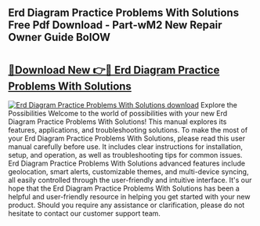 ## Erd Diagram Practice Problems With Solutions Free Pdf Download - Part-wM2 New Repair Owner Guide BoIOW

# <h2><a href="http://dflvq92.blite.top/?on=Erd+Diagram+Practice+Problems+With+Solutions">🔗Download New 👉🔴 Erd Diagram Practice Problems With Solutions</a></h2>

[![Erd Diagram Practice Problems With Solutions download](https://i.imgur.com/lujVjoI.png)](http://dflvq92.blite.top/?on=Erd+Diagram+Practice+Problems+With+Solutions)
Explore the Possibilities Welcome to the world of possibilities with your new Erd Diagram Practice Problems With Solutions! This manual explores its features, applications, and troubleshooting solutions. To make the most of your Erd Diagram Practice Problems With Solutions, please read this user manual carefully before use. It includes clear instructions for installation, setup, and operation, as well as troubleshooting tips for common issues. Erd Diagram Practice Problems With Solutions advanced features include geolocation, smart alerts, customizable themes, and multi-device syncing, all easily controlled through the user-friendly and intuitive interface. It's our hope that the Erd Diagram Practice Problems With Solutions has been a helpful and user-friendly resource in helping you get started with your new product. Should you require any assistance or clarification, please do not hesitate to contact our customer support team.
